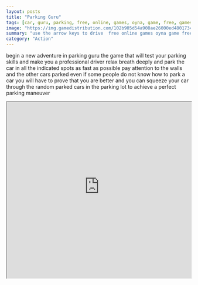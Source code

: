 ```yaml
---
layout: posts
title: "Parking Guru"
tags: [car, guru, parking, free, online, games, oyna, game, free, games, play, play, games]
image: "https://img.gamedistribution.com/102b905d54a908ae26000ed4801734b0.jpg"
summary: "use the arrow keys to drive  free online games oyna game free games play play games"
category: "Action"
---
```


begin a new adventure in parking guru the game that will test your parking skills and make you a professional driver relax breath deeply and park the car in all the indicated spots as fast as possible pay attention to the walls and the other cars parked even if some people do not know how to park a car you will have to prove that you are better and you can squeeze your car through the random parked cars in the parking lot to achieve a perfect parking maneuver

<iframe width="100%" height="480px;" src="https://flash.gamedistribution.com?game=102b905d54a908ae26000ed4801734b0"></iframe>